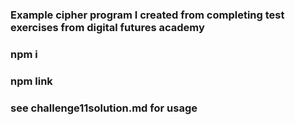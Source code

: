 ### Example cipher program I created from completing test exercises from digital futures academy
### npm i
### npm link
### see challenge11solution.md for usage
